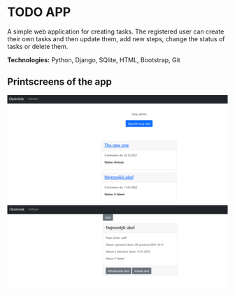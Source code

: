 # TODO APP

A simple web application for creating tasks. The registered user can create their own tasks and then update them, add new steps, change the status of tasks or delete them.

<b>Technologies:</b> Python, Django, SQlite, HTML, Bootstrap, Git

## Printscreens of the app
![TODO web](./static/images/todo1.png "TODO web")
![TODO web](./static/images/todo2.png "TODO web")
